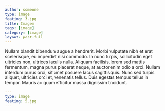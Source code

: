 ```yaml
---
author: someone
type: image
featimg: 3.jpg
title: Imagem
tags: [image]
category: [image]
layout: post-full
---
```

Nullam blandit bibendum augue a hendrerit. Morbi vulputate nibh et erat scelerisque, eu imperdiet nisi commodo. In nunc turpis, sollicitudin eget ultricies non, ultrices iaculis nulla. Aliquam facilisis, lorem sed mattis fermentum, magna purus placerat neque, at auctor enim odio a orci. Nullam interdum purus orci, sit amet posuere lacus sagittis quis. Nunc sed turpis aliquet, ultricies orci et, venenatis tellus. Duis egestas tempus tellus in tempor. Mauris ac quam efficitur massa dignissim tincidunt.

```yml
---
type: image
featimg: 5.jpg
---
```